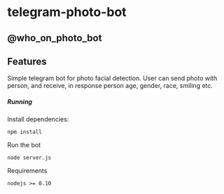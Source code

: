 # telegram-photo-bot 
@who_on_photo_bot
-----------------

Features
--------
Simple telegram bot for photo facial detection. User can send photo with person, and receive, in response person age, gender, race, smiling etc.

##### Running

Install dependencies:

    npm install

Run the bot

    node server.js

Requirements 

    nodejs >= 0.10
    
